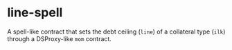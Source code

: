 # line-spell

A spell-like contract that sets the debt ceiling (`line`) of a collateral type
  (`ilk`) through a DSProxy-like `mom` contract.

